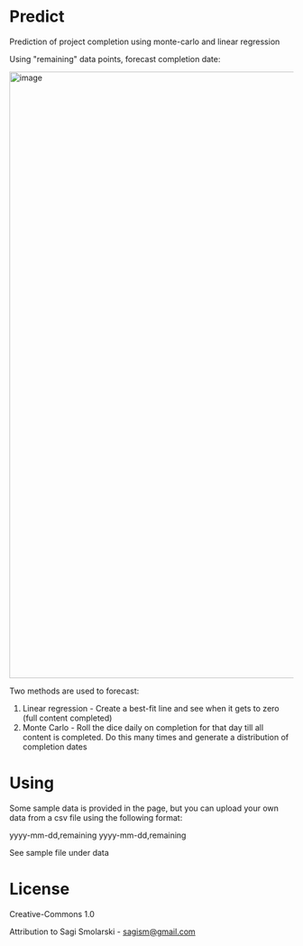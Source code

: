 # Predict
Prediction of project completion using monte-carlo and linear regression

Using "remaining" data points, forecast completion date:

<img width="1076" alt="image" src="https://github.com/user-attachments/assets/56b96c82-87e5-4b8a-bd37-a7826cf7bb5e" />

Two methods are used to forecast:

  1. Linear regression - Create a best-fit line and see when it gets to zero (full content completed)
  2. Monte Carlo - Roll the dice daily on completion for that day till all content is completed. Do this many times and generate a distribution of completion dates

# Using
Some sample data is provided in the page, but you can upload your own data from a csv file using the following format:

  yyyy-mm-dd,remaining
  yyyy-mm-dd,remaining

See sample file under data

# License

Creative-Commons 1.0


Attribution to Sagi Smolarski - sagism@gmail.com
